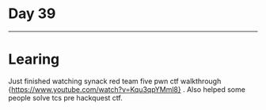 # Day 39
____
# Learing
Just finished watching synack red team five pwn ctf walkthrough {https://www.youtube.com/watch?v=Kqu3qpYMml8} . Also helped some people solve tcs pre hackquest ctf.